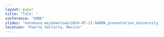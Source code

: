```yaml
---
layout: paper
title: "Talk: "
conference: "SMBE"
slides: "enoskova.me/download/2024-07-11-GADMA_presentation_University_of_Chicago.html"
location: "Puerto Vallarta, Mexico"
---
```

